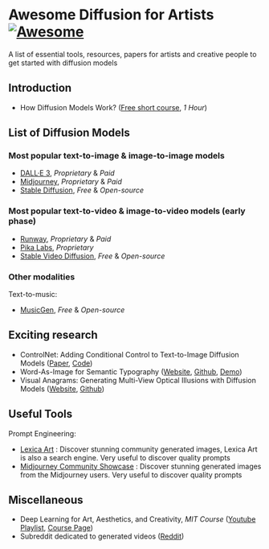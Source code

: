 # Awesome Diffusion for Artists [![Awesome](https://awesome.re/badge.svg)](https://awesome.re)

A list of essential tools, resources, papers for artists and creative people to get started with diffusion models

## Introduction

- How Diffusion Models Work? ([Free short course](https://www.deeplearning.ai/short-courses/how-diffusion-models-work/), *1 Hour*)

## List of Diffusion Models

### Most popular text-to-image & image-to-image models
- [DALL·E 3](https://openai.com/dall-e-3), *Proprietary* & *Paid*
- [Midjourney](https://www.midjourney.com/), *Proprietary* & *Paid*
- [Stable Diffusion](https://github.com/Stability-AI/stablediffusion), *Free* & *Open-source*

### Most popular text-to-video & image-to-video models (early phase)
- [Runway](https://runwayml.com/), *Proprietary* & *Paid*
- [Pika Labs](https://pika.art/), *Proprietary*
- [Stable Video Diffusion](https://github.com/Stability-AI/generative-models), *Free* & *Open-source*

### Other modalities
Text-to-music:
- [MusicGen](https://github.com/facebookresearch/audiocraft/blob/main/docs/MUSICGEN.md), *Free* & *Open-source*

## Exciting research

- ControlNet: Adding Conditional Control to Text-to-Image Diffusion Models ([Paper](https://arxiv.org/abs/2302.05543), [Code](https://github.com/lllyasviel/ControlNet))
- Word-As-Image for Semantic Typography ([Website](https://wordasimage.github.io/Word-As-Image-Page/), [Github](https://github.com/Shiriluz/Word-As-Image), [Demo](https://huggingface.co/spaces/SemanticTypography/Word-As-Image))
- Visual Anagrams: Generating Multi-View Optical Illusions with Diffusion Models ([Website](https://dangeng.github.io/visual_anagrams/), [Github](https://github.com/dangeng/visual_anagrams))

## Useful Tools

Prompt Engineering:
- [Lexica Art](https://lexica.art/) : Discover stunning community generated images, Lexica Art is also a search engine. Very useful to discover quality prompts
- [Midjourney Community Showcase](https://legacy.midjourney.com/showcase/recent/) : Discover stunning generated images from the Midjourney users. Very useful to discover quality prompts

## Miscellaneous

- Deep Learning for Art, Aesthetics, and Creativity, *MIT Course* ([Youtube Playlist](https://www.youtube.com/playlist?app=desktop&list=PLCpMvp7ftsnIbNwRnQJbDNRqO6qiN3EyH&cbrd=1), [Course Page](https://ali-design.github.io/deepcreativity/))
- Subreddit dedicated to generated videos ([Reddit](https://old.reddit.com/r/aivideo/))

